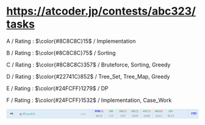# https://atcoder.jp/contests/abc323/tasks

A / Rating : $\color{#8C8C8C}15$ / Implementation

B / Rating : $\color{#8C8C8C}75$ / Sorting

C / Rating : $\color{#8C8C8C}357$ / Bruteforce, Sorting, Greedy

D / Rating : $\color{#22741C}852$ / Tree_Set, Tree_Map, Greedy

E / Rating : $\color{#24FCFF}1279$ / DP

F / Rating : $\color{#24FCFF}1532$ / Implementation, Case_Work

![My Image](https://github.com/kss418/Atcoder/blob/main/ABC/Images/Standings/323.png)
